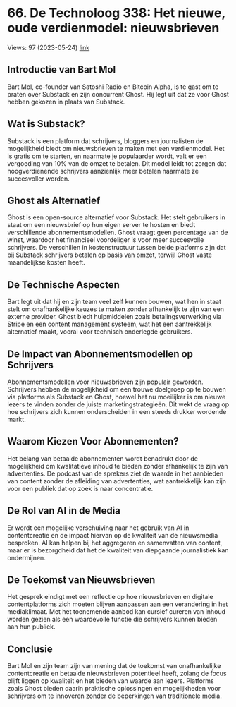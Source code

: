 # 66. De Technoloog 338: Het nieuwe, oude verdienmodel: nieuwsbrieven
Views: 97 (2023-05-24) [link](https://www.youtube.com/watch?v=DjOZExduqKs)


 ## Introductie van Bart Mol
Bart Mol, co-founder van Satoshi Radio en Bitcoin Alpha, is te gast om te praten over Substack en zijn concurrent Ghost. Hij legt uit dat ze voor Ghost hebben gekozen in plaats van Substack.

## Wat is Substack?
Substack is een platform dat schrijvers, bloggers en journalisten de mogelijkheid biedt om nieuwsbrieven te maken met een verdienmodel. Het is gratis om te starten, en naarmate je populaarder wordt, valt er een vergoeding van 10% van de omzet te betalen. Dit model leidt tot zorgen dat hoogverdienende schrijvers aanzienlijk meer betalen naarmate ze succesvoller worden.

## Ghost als Alternatief
Ghost is een open-source alternatief voor Substack. Het stelt gebruikers in staat om een nieuwsbrief op hun eigen server te hosten en biedt verschillende abonnementsmodellen. Ghost vraagt geen percentage van de winst, waardoor het financieel voordeliger is voor meer succesvolle schrijvers. De verschillen in kostenstructuur tussen beide platforms zijn dat bij Substack schrijvers betalen op basis van omzet, terwijl Ghost vaste maandelijkse kosten heeft.

## De Technische Aspecten
Bart legt uit dat hij en zijn team veel zelf kunnen bouwen, wat hen in staat stelt om onafhankelijke keuzes te maken zonder afhankelijk te zijn van een externe provider. Ghost biedt hulpmiddelen zoals betalingsverwerking via Stripe en een content management systeem, wat het een aantrekkelijk alternatief maakt, vooral voor technisch onderlegde gebruikers.

## De Impact van Abonnementsmodellen op Schrijvers
Abonnementsmodellen voor nieuwsbrieven zijn populair geworden. Schrijvers hebben de mogelijkheid om een trouwe doelgroep op te bouwen via platforms als Substack en Ghost, hoewel het nu moeilijker is om nieuwe lezers te vinden zonder de juiste marketingstrategieën. Dit wekt de vraag op hoe schrijvers zich kunnen onderscheiden in een steeds drukker wordende markt.

## Waarom Kiezen Voor Abonnementen?
Het belang van betaalde abonnementen wordt benadrukt door de mogelijkheid om kwalitatieve inhoud te bieden zonder afhankelijk te zijn van advertenties. De podcast van de sprekers ziet de waarde in het aanbieden van content zonder de afleiding van advertenties, wat aantrekkelijk kan zijn voor een publiek dat op zoek is naar concentratie.

## De Rol van AI in de Media
Er wordt een mogelijke verschuiving naar het gebruik van AI in contentcreatie en de impact hiervan op de kwaliteit van de nieuwsmedia besproken. AI kan helpen bij het aggregeren en samenvatten van content, maar er is bezorgdheid dat het de kwaliteit van diepgaande journalistiek kan ondermijnen.

## De Toekomst van Nieuwsbrieven
Het gesprek eindigt met een reflectie op hoe nieuwsbrieven en digitale contentplatforms zich moeten blijven aanpassen aan een verandering in het mediaklimaat. Met het toenemende aanbod kan cursief cureren van inhoud worden gezien als een waardevolle functie die schrijvers kunnen bieden aan hun publiek.

## Conclusie
Bart Mol en zijn team zijn van mening dat de toekomst van onafhankelijke contentcreatie en betaalde nieuwsbrieven potentieel heeft, zolang de focus blijft liggen op kwaliteit en het bieden van waarde aan lezers. Platforms zoals Ghost bieden daarin praktische oplossingen en mogelijkheden voor schrijvers om te innoveren zonder de beperkingen van traditionele media.